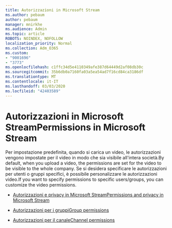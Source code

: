 ```yaml
---
title: Autorizzazioni in Microsoft Stream
ms.author: pebaum
author: pebaum
manager: mnirkhe
ms.audience: Admin
ms.topic: article
ROBOTS: NOINDEX, NOFOLLOW
localization_priority: Normal
ms.collection: Adm_O365
ms.custom:
- "9001696"
- "3773"
ms.openlocfilehash: c1ffc34d5e4110349afe387d64449d2af08db30c
ms.sourcegitcommit: 35b6db0a7160fa03a5ea54ad7f16cd84ca3186df
ms.translationtype: MT
ms.contentlocale: it-IT
ms.lasthandoff: 03/03/2020
ms.locfileid: "42403589"
---
```

# <a name="permissions-in-microsoft-stream"></a><span data-ttu-id="5579e-102">Autorizzazioni in Microsoft Stream</span><span class="sxs-lookup"><span data-stu-id="5579e-102">Permissions in Microsoft Stream</span></span>

<span data-ttu-id="5579e-103">Per impostazione predefinita, quando si carica un video, le autorizzazioni vengono impostate per il video in modo che sia visibile all'intera società.</span><span class="sxs-lookup"><span data-stu-id="5579e-103">By default, when you upload a video, the permissions are set for the video to be visible to the whole company.</span></span> <span data-ttu-id="5579e-104">Se si desidera specificare le autorizzazioni per utenti o gruppi specifici, è possibile personalizzare le autorizzazioni video.</span><span class="sxs-lookup"><span data-stu-id="5579e-104">If you want to specify permissions to specific users/groups, you can customize the video permissions.</span></span>

- [<span data-ttu-id="5579e-105">Autorizzazioni e privacy in Microsoft Stream</span><span class="sxs-lookup"><span data-stu-id="5579e-105">Permissions and privacy in Microsoft Stream</span></span>](https://docs.microsoft.com/stream/portal-permissions)

- [<span data-ttu-id="5579e-106">Autorizzazioni per i gruppi</span><span class="sxs-lookup"><span data-stu-id="5579e-106">Group permissions</span></span>](https://docs.microsoft.com/stream/portal-permissions#group-permissions)

- [<span data-ttu-id="5579e-107">Autorizzazioni per il canale</span><span class="sxs-lookup"><span data-stu-id="5579e-107">Channel permissions</span></span>](https://docs.microsoft.com/stream/portal-permissions#channel-permissions)